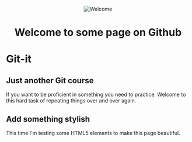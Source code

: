 <p style="text-align:center;">
  <img src="https://octodex.github.com/images/filmtocat.png" alt="Welcome">
</p>

<h1 style="text-align:center;">Welcome to some page on Github</h1>

# Git-it

<h2>
  <span class='icon icon-info'></span> Just another Git course
</h2>

If you want to be proficient in something you need to practice. Welcome to this hard task of repeating things over and over again.

<h2>
  <span class='icon icon-device-camera-video'></span> Add something stylish
</h2>

This time I'm testing some HTML5 elements to make this page beautiful.
